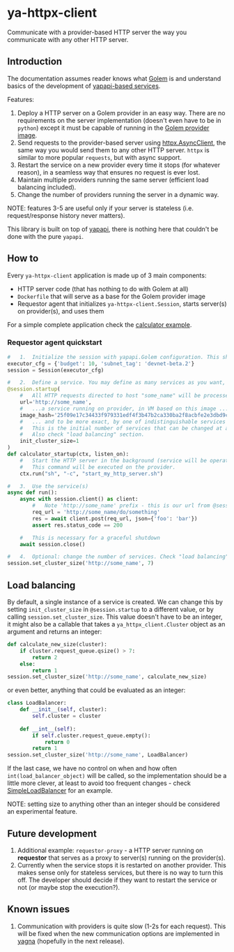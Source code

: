 # ya-httpx-client

Communicate with a provider-based HTTP server the way you communicate with any other HTTP server.

## Introduction

The documentation assumes reader knows what [Golem](https://www.golem.network/) is and understand basics of the 
development of [yapapi-based services](https://handbook.golem.network/requestor-tutorials/service-development).

Features:

1. Deploy a HTTP server on a Golem provider in an easy way. There are no requirements on the server implementation
   (doesn't even have to be in `python`) except it must be capable of running in the 
   [Golem provider image](https://handbook.golem.network/requestor-tutorials/convert-a-docker-image-into-a-golem-image).
2. Send requests to the provider-based server using [httpx.AsyncClient](https://www.python-httpx.org/async/), the same way
   you would send them to any other HTTP server. `httpx` is similar to more popular `requests`, but with async support.
3. Restart the service on a new provider every time it stops (for whatever reason), in a seamless way that ensures no request is ever lost.
4. Maintain multiple providers running the same server (efficient load balancing included).
5. Change the number of providers running the server in a dynamic way.

NOTE: features 3-5 are useful only if your server is stateless (i.e. request/response history never matters).

This library is built on top of [yapapi](https://github.com/golemfactory/yapapi), there is nothing here that couldn't be done with the pure `yapapi`.

## How to

Every `ya-httpx-client` application is made up of 3 main components:
* HTTP server code (that has nothing to do with Golem at all)
* `Dockerfile` that will serve as a base for the Golem provider image
* Requestor agent that initializes `ya-httpx-client.Session`, starts server(s) on provider(s), and uses them

For a simple complete application check the [calculator example](examples/calculator).

### Requestor agent quickstart

```python
#   1.  Initialize the session with yapapi.Golem configuration. This should be done exactly once. 
executor_cfg = {'budget': 10, 'subnet_tag': 'devnet-beta.2'}
session = Session(executor_cfg)

#   2.  Define a service. You may define as many services as you want, provided they have different urls.
@session.startup(
    #   All HTTP requests directed to host "some_name" will be processed by ...
    url='http://some_name',
    #   ...a service running on provider, in VM based on this image ...
    image_hash='25f09e17c34433f979331edf4f3b47b2ca330ba2f8acbfe2e3dbd9c3',
    #   ... and to be more exact, by one of indistinguishable services running on different providers.
    #   This is the initial number of services that can be changed at any time by session.set_cluster_size().
    #   Also check "load balancing" section.
    init_cluster_size=1
)
def calculator_startup(ctx, listen_on):
    #   Start the HTTP server in the background (service will be operating only after this finished).
    #   This command will be executed on the provider.
    ctx.run("sh", "-c", "start_my_http_server.sh")

#   3.  Use the service(s)
async def run():
    async with session.client() as client:
        #   Note 'http://some_name' prefix - this is our url from @session.startup
        req_url = 'http://some_name/do/something'
        res = await client.post(req_url, json={'foo': 'bar'})
        assert res.status_code == 200

    #   This is necessary for a graceful shutdown
    await session.close()

#   4.  Optional: change the number of services. Check "load balancing" section for more details.
session.set_cluster_size('http://some_name', 7)
```

## Load balancing

By default, a single instance of a service is created. We can change this by setting `init_cluster_size` in `@session.startup`
to a different value, or by calling `session.set_cluster_size`. This value doesn't have to be an integer, it might also be a
callable that takes a `ya_httpx_client.Cluster` object as an argument and returns an integer:

```python
def calculate_new_size(cluster):
    if cluster.request_queue.qsize() > 7:
        return 2
    else:
        return 1
session.set_cluster_size('http://some_name', calculate_new_size)
```

or even better, anything that could be evaluated as an integer:

```python
class LoadBalancer:
    def __init__(self, cluster):
        self.cluster = cluster
    
    def __int__(self):
        if self.cluster.request_queue.empty():
            return 0
        return 1
session.set_cluster_size('http://some_name', LoadBalancer)
```

If the last case, we have no control on when and how often `int(load_balancer_object)` will be called, so the implementation
should be a little more clever, at least to avoid too frequent changes - check [SimpleLoadBalancer](ya_httpx_client/provider_auto_balance.py)
for an example.

NOTE: setting size to anything other than an integer should be considered an experimental feature.

## Future development

1. Additional example: `requestor-proxy` - a HTTP server running on **requestor** that serves as a proxy to server(s) running on the provider(s).
2. Currently when the service stops it is restarted on another provider. This makes sense only for stateless services, but there is no way to turn this off.
   The developer should decide if they want to restart the service or not (or maybe stop the execution?).

## Known issues

1. Communication with providers is quite slow (1-2s for each request). This will be fixed when the new communication options are implemented in [yagna](https://github.com/golemfactory/yagna)
   (hopefully in the next release).
